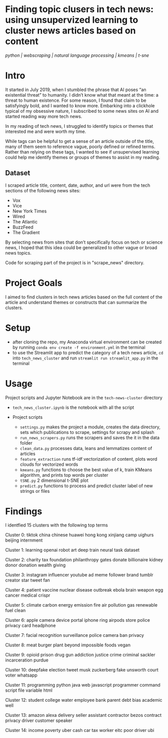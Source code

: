 # Finding topic clusers in tech news: using unsupervized learning to cluster news articles based on content

*python | webscraping | natural language processing | kmeans | t-sne*

# Intro

It started in July 2019, when I stumbled the phrase that AI poses “an existential threat” to humanity. I didn’t know what that meant at the time: a threat to human existence. For some reason, I found that claim to be satisfyingly bold, and I wanted to know more. Embarking into a clickhole typical of my obsessive nature, I subscribed to some news sites on AI and started reading way more tech news.

In my reading of tech news, I struggled to identify topics or themes that interested me and were worth my time.

While tags can be helpful to get a sense of an article outside of the title, many of them seem to reference vague, poorly defined or refined terms.  Rather than relying on these tags, I wanted to see if unsupervised learning could help me identify themes or groups of themes to assist in my reading. 

## Dataset

I scraped article title, content, date, author, and url were from the tech sections of the following news sites:
- Vox
- Vice
- New York Times
- Wired
- The Atlantic
- BuzzFeed
- The Gradient

By selecting news from sites that don’t specifically focus on tech or science news, I hoped that this idea could be generalized to other vague or broad news topics. 

Code for scraping part of the project is in "scrape_news" directory.

# Project Goals

I aimed to find clusters in tech news articles based on the full content of the article and understand themes or constructs that can summarize the clusters.

# Setup

- after cloning the repo, my Anaconda virtual environment can be created by running `conda env create -f environment.yml` in the terminal
- to use the Streamlit app to predict the category of a tech news article, `cd` into `tech_news_cluster` and run `streamlit run streamlit_app.py` in the terminal

# Usage

Project scripts and Jupyter Notebook are in the `tech-news-cluster` directory

- `tech_news_cluster.ipynb` is the notebook with all the script

- Project scripts
    - `settings.py` makes the project a module, creates the data directory, sets which publications to scrape, settings for scrapy and splash
    - `run_news_scrapers.py` runs the scrapers and saves the it in the data folder
    - `clean_data.py` processes data, leans and lemmatizes content of articles
    - `feature_extraction` runs tf-idf vectorization of content, plots word clouds for vectorized words
    - `kmeans.py` functions to choose the best value of k, train KMeans algorithm, and prints top words per cluster
    - `tSNE.py` 2 dimensional t-SNE plot
    - `predict.py` functions to process and predict cluster label of new strings or files


# Findings

I identfied 15 clusters with the following top terms

Cluster 0: tiktok china chinese huawei hong kong xinjiang camp uighurs beijing internment

Cluster 1: learning openai robot art deep train neural task dataset

Cluster 2: charity tax foundation philanthropy gates donate billionaire kidney donor donation wealth giving

Cluster 3: instagram influencer youtube ad meme follower brand tumblr creator star tweet fan

Cluster 4: patient vaccine nuclear disease outbreak ebola brain weapon egg cancer medical crispr

Cluster 5: climate carbon energy emission fire air pollution gas renewable fuel clean

Cluster 6: apple camera device portal iphone ring airpods store police privacy card headphone

Cluster 7: facial recognition surveillance police camera ban privacy

Cluster 8: meat burger plant beyond impossible foods vegan

Cluster 9: opioid prison drug gun addiction justice crime criminal sackler incarceration purdue

Cluster 10: deepfake election tweet musk zuckerberg fake unsworth court voter whatsapp

Cluster 11: programming python java web javascript programmer command script file variable html

Cluster 12: student college water employee bank parent debt bias academic well

Cluster 13: amazon alexa delivery seller assistant contractor bezos contract privacy driver customer speaker

Cluster 14: income poverty uber cash car tax worker eitc poor driver ubi

